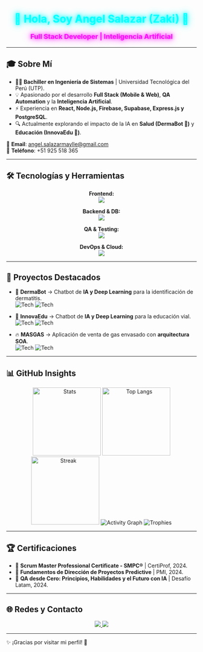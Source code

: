 <div align="center">
  <h1 style="color: #00FFFF; text-shadow: 0 0 10px #00FFFF, 0 0 20px #00FFFF;">🚀 Hola, Soy Angel Salazar (Zaki) 🤖</h1>
  <p style="color: #FF00FF; font-size: 18px; text-shadow: 0 0 10px #FF00FF, 0 0 20px #FF00FF;">
    <strong>Full Stack Developer | Inteligencia Artificial</strong>
  </p>
</div>

---

## 🎓 Sobre Mí  

- 👨‍🎓 **Bachiller en Ingeniería de Sistemas** | Universidad Tecnológica del Perú (UTP).  
- 💡 Apasionado por el desarrollo **Full Stack (Mobile & Web)**, **QA Automation** y la **Inteligencia Artificial**.  
- ⚡ Experiencia en **React, Node.js, Firebase, Supabase, Express.js y PostgreSQL**.  
- 🔍 Actualmente explorando el impacto de la IA en **Salud (DermaBot 🏥)** y **Educación (InnovaEdu 🏫)**.  

📧 **Email**: [angel.salazarmaylle@gmail.com](mailto:angel.salazarmaylle@gmail.com)  
📱 **Teléfono**: +51 925 518 365  

---

## 🛠️ Tecnologías y Herramientas  

<div align="center">

**Frontend:**  
<img src="https://skillicons.dev/icons?i=react,ts,js,html,css,tailwind" />

**Backend & DB:**  
<img src="https://skillicons.dev/icons?i=nodejs,express,py,postgres,mysql,supabase,firebase" />

**QA & Testing:**  
<img src="https://skillicons.dev/icons?i=postman,selenium,cypress" />

**DevOps & Cloud:**  
<img src="https://skillicons.dev/icons?i=docker,azure,git,github" />

</div>

---

## 🚀 Proyectos Destacados  

- 🏥 **DermaBot** → Chatbot de **IA y Deep Learning** para la identificación de dermatitis.  
  ![Tech](https://img.shields.io/badge/React_Native-20232A?style=flat&logo=react&logoColor=61DAFB) 
  ![Tech](https://img.shields.io/badge/Firebase-ffca28?style=flat&logo=firebase&logoColor=black)  
   
- 🏫 **InnovaEdu** → Chatbot de **IA y Deep Learning** para la educación vial.  
  ![Tech](https://img.shields.io/badge/Node.js-43853D?style=flat&logo=node.js&logoColor=white) 
  ![Tech](https://img.shields.io/badge/PostgreSQL-316192?style=flat&logo=postgresql&logoColor=white)  

- 🔥 **MASGAS** → Aplicación de venta de gas envasado con **arquitectura SOA**.  
  ![Tech](https://img.shields.io/badge/Express.js-404D59?style=flat) 
  ![Tech](https://img.shields.io/badge/Firebase-ffca28?style=flat&logo=firebase&logoColor=black)  

---

## 📊 GitHub Insights  

<div align="center">

  <img src="https://github-readme-stats.vercel.app/api?username=Angelzaki&show_icons=true&theme=radical&count_private=true&hide_border=true&bg_color=0D1117&title_color=FF5E79&icon_color=FF5E79" height="180" alt="Stats"/>
  <img src="https://github-readme-stats.vercel.app/api/top-langs/?username=Angelzaki&layout=compact&theme=radical&hide_border=true&bg_color=0D1117&title_color=FF5E79" height="180" alt="Top Langs"/>
  <img src="https://github-readme-streak-stats.herokuapp.com?user=Angelzaki&theme=radical&hide_border=true&background=0D1117&ring=FF5E79&fire=FF5E79&currStreakLabel=FF5E79" height="180" alt="Streak"/>
  <img src="https://github-readme-activity-graph.vercel.app/graph?username=Angelzaki&theme=radical&hide_border=true&bg_color=0D1117&color=FF5E79&line=FF5E79&point=FFFFFF" alt="Activity Graph"/>
  <img src="https://github-profile-trophy.vercel.app/?username=Angelzaki&theme=radical&no-frame=true&row=1&column=6&margin-w=15&margin-h=15" alt="Trophies"/>

</div>

---

## 🏆 Certificaciones  

- 🥇 **Scrum Master Professional Certificate - SMPC®** | CertiProf, 2024.  
- 🥈 **Fundamentos de Dirección de Proyectos Predictive** | PMI, 2024.  
- 🥉 **QA desde Cero: Principios, Habilidades y el Futuro con IA** | Desafío Latam, 2024.  

---

## 🌐 Redes y Contacto  

<div align="center">
  <a href="https://www.linkedin.com/in/angel-salazar-maylle-36236b198/" target="_blank">
    <img src="https://img.shields.io/badge/LinkedIn-0077B5?style=for-the-badge&logo=linkedin&logoColor=white">
  </a>
  <a href="https://github.com/Angelzaki" target="_blank">
    <img src="https://img.shields.io/badge/GitHub-181717?style=for-the-badge&logo=github&logoColor=white">
  </a>
</div>

---

✨ ¡Gracias por visitar mi perfil! 🚀

